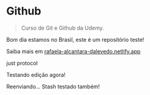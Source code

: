 # Github

 > Curso de Git e Github da Udemy.

Bom dia estamos no Brasil, este é um repositório teste!

Saiba mais em [rafaela-alcantara-dalevedo.netlify.app](https://rafaela-alcantara-dalevedo.netlify.app/)

just protocol

Testando edição agora!

Reenviando... Stash testado também!
